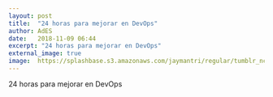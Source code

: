 ```yaml
---
layout: post
title:  "24 horas para mejorar en DevOps"
author: AdES
date:   2018-11-09 06:44
excerpt: "24 horas para mejorar en DevOps"
external_image: true
image:  https://splashbase.s3.amazonaws.com/jaymantri/regular/tumblr_ncuerqQtt81qfirfao1_1280.jpg
---
```

24 horas para mejorar en DevOps